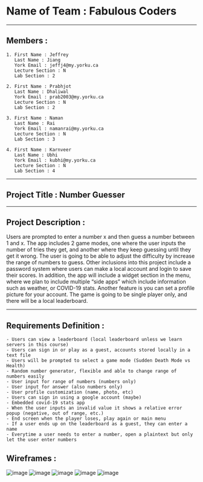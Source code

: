# Name of Team : Fabulous Coders

---

## Members :

	1. First Name : Jeffrey
       Last Name : Jiang
	   York Email : jeffj4@my.yorku.ca
       Lecture Section : N
       Lab Section : 2

	2. First Name : Prabhjot
       Last Name : Dhaliwal
	   York Email : prab2003@my.yorku.ca
       Lecture Section : N
       Lab Section : 2

	3. First Name : Naman 
       Last Name : Rai
	   York Email : namanrai@my.yorku.ca
       Lecture Section : N
       Lab Section : 3

	4. First Name : Karnveer
       Last Name : Ubhi
	   York Email : kubhi@my.yorku.ca
       Lecture Section : N
       Lab Section : 4


---


## Project Title : Number Guesser


---

## Project Description :
Users are prompted to enter a number x and then guess a number between 1 and x. The app includes 2 game modes, one where the user inputs the number of tries they get, and another where they keep guessing until they get it wrong. The user is going to be able to adjust the difficulty by increase the range of numbers to guess. Other inclusions into this project include a password system where users can make a local account and login to save their scores. In addition, the app will include a widget section in the menu, where we plan to include multiple “side apps” which include information such as weather, or COVID-19 stats. Another feature is you can set a profile picture for your account. The game is going to be single player only, and there will be a local leaderboard.


---


## Requirements Definition :

	- Users can view a leaderboard (local leaderboard unless we learn servers in this course)
	- Users can sign in or play as a guest, accounts stored locally in a text file
	- Users will be prompted to select a game mode (Sudden Death Mode vs Health) 
	- Random number generator, flexible and able to change range of numbers easily
	- User input for range of numbers (numbers only)
	- User input for answer (also numbers only)
	- User profile customization (name, photo, etc)
	- Users can sign in using a google account (maybe)
	- Embedded covid-19 stats app
	- When the user inputs an invalid value it shows a relative error popup (negative, out of range, etc.)
	- End screen when the player loses, play again or main menu
	- If a user ends up on the leaderboard as a guest, they can enter a name
	- Everytime a user needs to enter a number, open a plaintext but only let the user enter numbers

## Wireframes : 

![image](https://user-images.githubusercontent.com/75332635/154764926-0ff45f60-a32f-443d-97ef-299d944305d9.png)
![image](https://user-images.githubusercontent.com/75332635/154764936-93f8c663-8a2d-4e57-b15f-6bd1ebe01467.png)
![image](https://user-images.githubusercontent.com/75332635/154764947-03b9f868-6728-4801-a5e1-3e338eb7b633.png)
![image](https://user-images.githubusercontent.com/75332635/154764960-95cddc37-397e-4052-be03-7552174d339c.png)
![image](https://user-images.githubusercontent.com/75332635/154764967-3d2cf3ab-84f3-4a2a-9c9f-5e82374a4a76.png)
